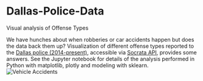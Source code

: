 # Dallas-Police-Data
Visual analysis of Offense Types

We have hunches about when robberies or car accidents happen but does the data back them up? 
Visualization of different offense types reported to the [Dallas police (2014-present)](https://www.dallasopendata.com/Police/Dallas-Police-Public-Data-RMS-Incidents/tbnj-w5hb), accessible via [Socrata API](https://dev.socrata.com/foundry/www.dallasopendata.com/qqc2-eivj), provides some answers. See the Jupyter notebook for details of the analysis performed in Python with matplotlib, plotly and modeling with sklearn.
![Vehicle Accidents](https://cloud.githubusercontent.com/assets/8413206/13308382/6b50e536-db38-11e5-8112-e518645be80c.png)
